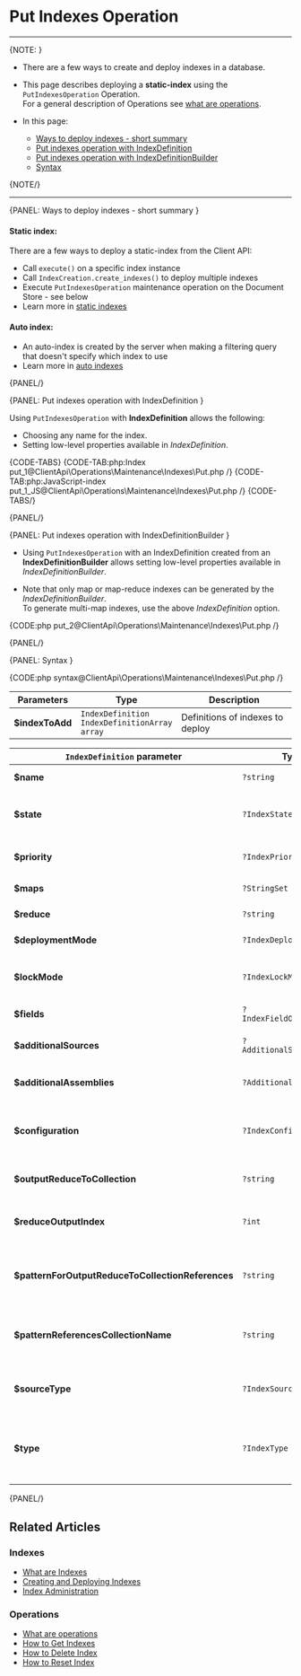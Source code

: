 # Put Indexes Operation

 ---

{NOTE: }

* There are a few ways to create and deploy indexes in a database.  

* This page describes deploying a **static-index** using the `PutIndexesOperation` Operation.  
  For a general description of Operations see [what are operations](../../../../client-api/operations/what-are-operations).  

* In this page:
    * [Ways to deploy indexes - short summary](../../../../client-api/operations/maintenance/indexes/put-indexes#ways-to-deploy-indexes---short-summary)
    * [Put indexes operation with IndexDefinition](../../../../client-api/operations/maintenance/indexes/put-indexes#put-indexes-operation-with-indexdefinition)
    * [Put indexes operation with IndexDefinitionBuilder](../../../../client-api/operations/maintenance/indexes/put-indexes#put-indexes-operation-with-indexdefinitionbuilder)
    * [Syntax](../../../../client-api/operations/maintenance/indexes/put-indexes#syntax)

{NOTE/}

---

{PANEL: Ways to deploy indexes - short summary }

#### Static index:

There are a few ways to deploy a static-index from the Client API:  

  * Call `execute()` on a specific index instance
  * Call `IndexCreation.create_indexes()` to deploy multiple indexes
  * Execute `PutIndexesOperation` maintenance operation on the Document Store - see below
  * Learn more in [static indexes](../../../../indexes/creating-and-deploying#static-indexes)

#### Auto index:  

  * An auto-index is created by the server when making a filtering query that doesn't specify which index to use
  * Learn more in [auto indexes](../../../../indexes/creating-and-deploying#auto-indexes)

{PANEL/}

{PANEL: Put indexes operation with IndexDefinition }

Using `PutIndexesOperation` with **IndexDefinition** allows the following:  

  * Choosing any name for the index.
  * Setting low-level properties available in _IndexDefinition_.

{CODE-TABS}
{CODE-TAB:php:Index put_1@ClientApi\Operations\Maintenance\Indexes\Put.php /}
{CODE-TAB:php:JavaScript-index put_1_JS@ClientApi\Operations\Maintenance\Indexes\Put.php /}
{CODE-TABS/}

{PANEL/}

{PANEL: Put indexes operation with IndexDefinitionBuilder }

* Using `PutIndexesOperation` with an IndexDefinition created from an **IndexDefinitionBuilder** 
  allows setting low-level properties available in _IndexDefinitionBuilder_.  

* Note that only map or map-reduce indexes can be generated by the _IndexDefinitionBuilder_.  
  To generate multi-map indexes, use the above _IndexDefinition_ option. 

{CODE:php put_2@ClientApi\Operations\Maintenance\Indexes\Put.php /}

{PANEL/}

{PANEL: Syntax }

{CODE:php syntax@ClientApi\Operations\Maintenance\Indexes\Put.php /}

| Parameters | Type | Description |
| - |- | - |
| **$indexToAdd** | `IndexDefinition`<br>`IndexDefinitionArray`<br>`array`| Definitions of indexes to deploy |

<a id="indexDefinition" />

| `IndexDefinition` parameter| Type | Description |
| - |- | - |
| **$name** | `?string` | Name of the index, a unique identifier |
| **$state** | `?IndexState` | State of index<br>(NORMAL, DISABLED, IDLE, ERROR) |
| **$priority** | `?IndexPriority` | Priority of index<br>(LOW, NORMAL, HIGH) |
| **$maps** | `?StringSet` | All the map functions for the index |
| **$reduce** | `?string` | The index reduce function |
| **$deploymentMode** | `?IndexDeploymentMode` | Deployment mode<br>(`parallel`, `rolling`) |
| **$lockMode** | `?IndexLockMode` | Lock mode of index<br>(`Unlock`, `LockedIgnore`, `LockedError`) |
| **$fields** | `?IndexFieldOptionsArray` | _IndexFieldOptions_ per index field |
| **$additionalSources** | `?AdditionalSourcesArray` | Additional code files to be compiled with this index |
| **$additionalAssemblies** | `?AdditionalAssemblySet` | Additional assemblies that are referenced |
| **$configuration** | `?IndexConfiguration` | Can override [indexing configuration](../../../../server/configuration/indexing-configuration) by setting this dictionary |
| **$outputReduceToCollection** | `?string` | A collection name for saving the reduce results as documents |
| **$reduceOutputIndex** | `?int` | This number will be part of the reduce results documents IDs |
| **$patternForOutputReduceToCollectionReferences** | `?string` | Pattern for documents IDs which reference IDs of reduce results documents |
| **$patternReferencesCollectionName** | `?string` | A collection name for the reference documents created based on provided pattern |
| **$sourceType** | `?IndexSourceType` | Index source type<br>(`None`, `Documents`, `TimeSeries`, `Counters`) |
| **$type** | `?IndexType` | Index type<br>(`None`, `AutoMap`, `AutoMapReduce`, `Map`, `MapReduce`, `Faulty`, `JavaScriptMap`, `JavaScriptMapReduce`) |

{PANEL/}

## Related Articles

### Indexes

- [What are Indexes](../../../../indexes/what-are-indexes)
- [Creating and Deploying Indexes](../../../../indexes/creating-and-deploying)
- [Index Administration](../../../../indexes/index-administration)

### Operations

- [What are operations](../../../../client-api/operations/what-are-operations)
- [How to Get Indexes](../../../../client-api/operations/maintenance/indexes/get-indexes)
- [How to Delete Index](../../../../client-api/operations/maintenance/indexes/delete-index)
- [How to Reset Index](../../../../client-api/operations/maintenance/indexes/reset-index)
